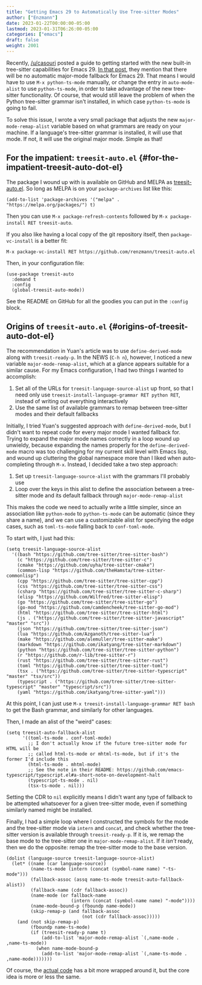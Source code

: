 ```yaml
---
title: "Getting Emacs 29 to Automatically Use Tree-sitter Modes"
author: ["Enzmann"]
date: 2023-01-22T00:00:00-05:00
lastmod: 2023-01-31T06:26:00-05:00
categories: ["emacs"]
draft: false
weight: 2001
---
```


Recently, [/u/casouri](https://www.reddit.com/user/casouri/) posted a guide to getting started with the new built-in
tree-sitter capabilities for Emacs 29.  [In that post](https://archive.casouri.cc/note/2023/tree-sitter-in-emacs-29/index.html), they mention that there
will be no automatic major-mode fallback for Emacs 29.  That means I would have
to use `M-x python-ts-mode` manually, or change the entry in `auto-mode-alist` to
use `python-ts-mode`, in order to take advantage of the new tree-sitter
functionality.  Of course, that would still leave the problem of when the Python
tree-sitter grammar isn't installed, in which case `python-ts-mode` is going to
fail.

To solve this issue, I wrote a very small package that adjusts the new
`major-mode-remap-alist` variable based on what grammars are ready on your
machine.  If a language's tree-sitter grammar is installed, it will use that
mode.  If not, it will use the original major mode.  Simple as that!


## For the impatient: `treesit-auto.el` {#for-the-impatient-treesit-auto-dot-el}

The package I wound up with is available on GitHub and MELPA as [treesit-auto.el](https://github.com/renzmann/treesit-auto).
So long as MELPA is on your `package-archives` list like this:

```emacs-lisp
(add-to-list 'package-archives '("melpa" . "https://melpa.org/packages/") t)
```

Then you can use `M-x package-refresh-contents` followed by `M-x package-install
RET treesit-auto`.

If you also like having a local copy of the git repository itself, then
`package-vc-install` is a better fit:

```text
M-x package-vc-install RET https://github.com/renzmann/treesit-auto.el
```

Then, in your configuration file:

```emacs-lisp
(use-package treesit-auto
  :demand t
  :config
  (global-treesit-auto-mode))
```

See the README on GitHub for all the goodies you can put in the `:config` block.


## Origins of `treesit-auto.el` {#origins-of-treesit-auto-dot-el}

The recommendation in Yuan's article was to use `define-derived-mode` along with
`treesit-ready-p`.  In the NEWS (`C-h n`), however, I noticed a new variable
`major-mode-remap-alist`, which at a glance appears suitable for a similar cause.
For my Emacs configuration, I had two things I wanted to accomplish:

1.  Set all of the URLs for `treesit-language-source-alist` up front, so that I
    need only use `treesit-install-language-grammar RET python RET`, instead of
    writing out everything interactively
2.  Use the same list of available grammars to remap between tree-sitter modes
    and their default fallbacks

Initially, I tried Yuan's suggested approach with `define-derived-mode`, but I
didn't want to repeat code for every major mode I wanted fallback for.  Trying
to expand the major mode names correctly in a loop wound up unwieldy, because
expanding the names properly for the `define-derived-mode` macro was too
challenging for my current skill level with Emacs lisp, and wound up cluttering
the global namespace more than I liked when auto-completing through `M-x`.
Instead, I decided take a two step approach:

1.  Set up `treesit-language-source-alist` with the grammars I'll probably use
2.  Loop over the keys in this alist to define the association between a
    tree-sitter mode and its default fallback through `major-mode-remap-alist`

This makes the code we need to actually write a little simpler, since an
association like `python-mode` to `python-ts-mode` can be automatic (since they
share a name), and we can use a customizable alist for specifying the edge
cases, such as `toml-ts-mode` falling back to `conf-toml-mode`.

To start with, I just had this:

```emacs-lisp
(setq treesit-language-source-alist
  '((bash "https://github.com/tree-sitter/tree-sitter-bash")
    (c "https://github.com/tree-sitter/tree-sitter-c")
    (cmake "https://github.com/uyha/tree-sitter-cmake")
    (common-lisp "https://github.com/theHamsta/tree-sitter-commonlisp")
    (cpp "https://github.com/tree-sitter/tree-sitter-cpp")
    (css "https://github.com/tree-sitter/tree-sitter-css")
    (csharp "https://github.com/tree-sitter/tree-sitter-c-sharp")
    (elisp "https://github.com/Wilfred/tree-sitter-elisp")
    (go "https://github.com/tree-sitter/tree-sitter-go")
    (go-mod "https://github.com/camdencheek/tree-sitter-go-mod")
    (html "https://github.com/tree-sitter/tree-sitter-html")
    (js . ("https://github.com/tree-sitter/tree-sitter-javascript" "master" "src"))
    (json "https://github.com/tree-sitter/tree-sitter-json")
    (lua "https://github.com/Azganoth/tree-sitter-lua")
    (make "https://github.com/alemuller/tree-sitter-make")
    (markdown "https://github.com/ikatyang/tree-sitter-markdown")
    (python "https://github.com/tree-sitter/tree-sitter-python")
    (r "https://github.com/r-lib/tree-sitter-r")
    (rust "https://github.com/tree-sitter/tree-sitter-rust")
    (toml "https://github.com/tree-sitter/tree-sitter-toml")
    (tsx . ("https://github.com/tree-sitter/tree-sitter-typescript" "master" "tsx/src"))
    (typescript . ("https://github.com/tree-sitter/tree-sitter-typescript" "master" "typescript/src"))
    (yaml "https://github.com/ikatyang/tree-sitter-yaml")))
```

At this point, I can just use `M-x treesit-install-language-grammar RET bash` to
get the Bash grammar, and similarly for other languages.

Then, I made an alist of the "weird" cases:

```emacs-lisp
(setq treesit-auto-fallback-alist
      '((toml-ts-mode . conf-toml-mode)
        ;; I don't actually know if the future tree-sitter mode for HTML will be
        ;; called html-ts-mode or mhtml-ts-mode, but if it's the former I'd include this
        (html-ts-mode . mhtml-mode)
        ;; See the note in their README: https://github.com/emacs-typescript/typescript.el#a-short-note-on-development-halt
        (typescript-ts-mode . nil)
        (tsx-ts-mode . nil)))
```

Setting the CDR to `nil` explicitly means I didn't want any type of fallback to be
attempted whatsoever for a given tree-sitter mode, even if something similarly
named might be installed.

Finally, I had a simple loop where I constructed the symbols for the mode and
the tree-sitter mode via `intern` and `concat`, and check whether the tree-sitter
version is available through `treesit-ready-p`.  If it is, we remap the base mode
to the tree-sitter one in `major-mode-remap-alist`.  If it _isn't_ ready, then we do
the opposite: remap the tree-sitter mode to the base version.

```emacs-lisp
(dolist (language-source treesit-language-source-alist)
  (let* ((name (car language-source))
         (name-ts-mode (intern (concat (symbol-name name) "-ts-mode")))
         (fallback-assoc (assq name-ts-mode treesit-auto-fallback-alist))
         (fallback-name (cdr fallback-assoc))
         (name-mode (or fallback-name
                        (intern (concat (symbol-name name) "-mode"))))
         (name-mode-bound-p (fboundp name-mode))
         (skip-remap-p (and fallback-assoc
                            (not (cdr fallback-assoc)))))
    (and (not skip-remap-p)
         (fboundp name-ts-mode)
         (if (treesit-ready-p name t)
             (add-to-list 'major-mode-remap-alist `(,name-mode . ,name-ts-mode))
           (when name-mode-bound-p
             (add-to-list 'major-mode-remap-alist `(,name-ts-mode . ,name-mode)))))))
```

Of course, the [actual code](https://github.com/renzmann/treesit-auto/blob/d3fc07db6d646bee5631bdd28f6e82d2e0690d6d/treesit-auto.el#L96-L110) has a bit more wrapped around it, but the core idea
is more or less the same.
